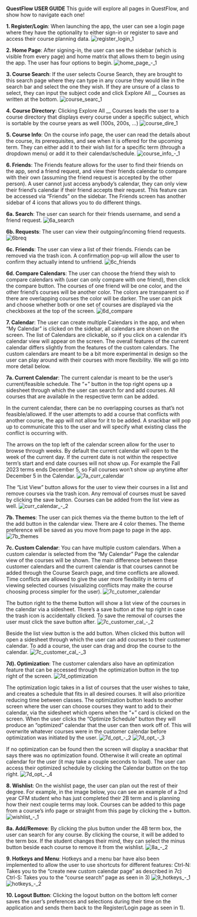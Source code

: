 **QuestFlow USER GUIDE**
This guide will explore all pages in QuestFlow, and show how to navigate each one! 

**1. Register/Login**: When launching the app, the user can see a login page where they have the optionality to either sign-in or register to save and access their course planning data.
![register_login_1](https://github.com/user-attachments/assets/93d2fc25-0df0-4251-ac99-f272672ef8b1)

**2. Home Page**: After signing-in, the user can see the sidebar (which is visible from every page) and home matrix that allows them to begin using the app. The user has four options to begin. 
![home_page_-_1](https://github.com/user-attachments/assets/fb78fa1e-3c5a-47a7-ab4e-93cf3ea45004)

**3. Course Search**: If the user selects Course Search, they are brought to this search page where they can type in any course they would like in the search bar and select the one they wish. If they are unsure of a class to select, they can input the subject code and click Explore All __ Courses as written at the bottom. 
![course_searc_1](https://github.com/user-attachments/assets/43c6380c-3336-4868-88c1-d61c8679208b)

**4. Course Directory**: Clicking Explore All __ Courses leads the user to a course directory that displays every course under a specific subject, which is sortable by the course years as well (100s, 200s, …)
![course_dire_1](https://github.com/user-attachments/assets/aa9b2d5e-7053-482d-a6ce-e44cf02ff8e1)

**5. Course Info**: On the course info page, the user can read the details about the course, its prerequisites, and see when it is offered for the upcoming term. They can either add it to their wish list for a specific term (through a dropdown menu) or add it to their calendar/schedule. 
![course_info_-_1](https://github.com/user-attachments/assets/ad9402a8-0af3-4620-9c88-9d638864c626)

**6. Friends**: The Friends feature allows for the user to find their friends on the app, send a friend request, and view their friends calendar to compare with their own (assuming the friend request is accepted by the other person). A user cannot just access anybody’s calendar, they can only view their friend’s calendar if their friend accepts their request. This feature can be accessed via “Friends” on the sidebar. The Friends screen has another sidebar of 4 icons that allows you to do different things.

**6a. Search**: The user can search for their friends username, and send a friend request. 
![6a_search](https://github.com/user-attachments/assets/95a4f7e1-5362-4159-a948-b3e4a82ba037)

**6b. Requests**: The user can view their outgoing/incoming friend requests.
![6breq](https://github.com/user-attachments/assets/732ac788-7b60-476a-921d-1c1e6bb10a2f)

**6c. Friends**: The user can view a list of their friends. Friends can be removed via the trash icon. A confirmation pop-up will allow the user to confirm they actually intend to unfriend. 
![6c_friends](https://github.com/user-attachments/assets/4f2cb589-2c49-4cde-b830-3e582380a895)

**6d. Compare Calendars**: The user can choose the friend they wish to compare calendars with (user can only compare with one friend), then click the compare button. The courses of one friend will be one color, and the other friend’s courses will be another color. The colors are transparent so if there are overlapping courses the color will be darker. The user can pick and choose whether both or one set of courses are displayed via the checkboxes at the top of the screen. 
![6d_compare](https://github.com/user-attachments/assets/2205b7dd-31b9-4eff-bc60-5ffa52e76fcf)

**7. Calendar**: The user can create multiple Calendars in the app, and when “My Calendar” is clicked on the sidebar, all calendars are shown on the screen. The list of Calendars are clickable, so if you click on a calendar it’s calendar view will appear on the screen. The overall features of the current calendar differs slightly from the features of the custom calendars. The custom calendars are meant to be a bit more experimental in design so the user can play around with their courses with more flexibility. We will go into more detail below. 

**7a. Current Calendar**: The current calendar is meant to be the user’s current/feasible schedule. The “+” button in the top right opens up a sidesheet through which the user can search for and add courses. All courses that are available in the respective term can be added.

In the current calendar, there can be no overlapping courses as that’s not feasible/allowed. If the user attempts to add a course that conflicts with another course, the app will not allow for it to be added. A snackbar will pop up to communicate this to the user and will specify what existing class the conflict is occurring with. 

The arrows on the top left of the calendar screen allow for the user to browse through weeks. By default the current calendar will open to the week of the current day. If the current date is not within the respective term’s start and end date courses will not show up. For example the Fall 2023 terms ends December 5, so Fall courses won’t show up anytime after December 5 in the Calendar. 
![7a_curr_calendar](https://github.com/user-attachments/assets/76f4762d-f153-494c-9468-00d63ce434fc)

The “List View” button allows for the user to view their courses in a list and remove courses via the trash icon. Any removal of courses must be saved by clicking the save button. Courses can be added from the list view as well.
![curr_calendar_-_2](https://github.com/user-attachments/assets/b8db8976-95a6-42b1-a166-9f7aebf52180)

**7b. Themes**: The user can pick themes via the theme button to the left of the add button in the calendar view. There are 4 color themes. The theme preference will be saved as you move from page to page in the app. 
![7b_themes](https://github.com/user-attachments/assets/73393302-6496-4a3d-ad99-5378ac6f229c)

**7c. Custom Calendar**: You can have multiple custom calendars. When a custom calendar is selected from the “My Calendar” Page the calendar view of the courses will be shown. The main difference between these customer calendars and the current calendar is that courses cannot be added through the Course Search page, and time conflicts are allowed. Time conflicts are allowed to give the user more flexibility in terms of viewing selected courses (visualizing conflicts may make the course choosing process simpler for the user). ![7c_cutomer_calendar](uploads/35b5f4305070a9ee2001bf7bdf7130e3/7c_cutomer_calendar.png)

The button right to the theme button will show a list view of the courses in the calendar via a sidesheet. There’s a save button at the top right in case the trash icon is accidentally clicked. To save the removal of courses the user must click the save button after.
![7c_customer_cal_-_2](https://github.com/user-attachments/assets/1f3e270b-654a-4c27-8e07-23a10f7668b3)

Beside the list view button is the add button. When clicked this button will open a sidesheet through which the user can add courses to their customer calendar. To add a course, the user can drag and drop the course to the calendar. 
![7c_customer_cal_-_3](https://github.com/user-attachments/assets/6ec6fc36-8eea-4c3c-9223-bb52c7313fba)

**7d). Optimization**: The customer calendars also have an optimization feature that can be accessed through the optimization button in the top right of the screen.
![7d_optimization](https://github.com/user-attachments/assets/6b00163f-30db-4cdb-826e-93fcc84dbb9f)

The optimization logic takes in a list of courses that the user wishes to take, and creates a schedule that fits in all desired courses. It will also prioritize reducing time between classes. The optimization button leads to another screen where the user can choose courses they want to add to their calendar, via the sidesheet which opens when the “+” card is clicked on the screen. When the user clicks the “Optimize Schedule” button they will produce an “optimized” calendar that the user can then work off of. This will overwrite whatever courses were in the customer calendar before optimization was initiated by the user. 
![7d_opt_-_2](https://github.com/user-attachments/assets/c6fbfdeb-5705-4706-8b4d-c651fc29d6e5)
![7d_opt_-_3](https://github.com/user-attachments/assets/137eac2c-f070-4a64-a5ad-ff00a862b946)

If no optimization can be found then the screen will display a snackbar that says there was no optimization found. Otherwise it will create an optimal calendar for the user (it may take a couple seconds to load). The user can access their optimized schedule by clicking the Calendar button on the top right. 
![7d_opt_-_4](https://github.com/user-attachments/assets/50d6fa2c-f7bf-4846-b09a-19bdb8d30023)

**8. Wishlist**: On the wishlist page, the user can plan out the rest of their degree. For example, in the image below, you can see an example of a 2nd year CFM student who has just completed their 2B term and is planning how their next couple terms may look. Courses can be added to this page from a course’s info page or straight from this page by clicking the + button. 
![wishlist_-_1](https://github.com/user-attachments/assets/c0e47cc2-1617-4d6b-b807-d5e1106b4f4c)

**8a. Add/Remove**: By clicking the plus button under the 4B term box, the user can search for any course. By clicking the course, it will be added to the term box. If the student changes their mind, they can select the minus button beside each course to remove it from the wishlist. 
![8a_-_2](https://github.com/user-attachments/assets/717d880d-a7b2-45d4-917e-4257f58dfa08)

**9. Hotkeys and Menu**: Hotkeys and a menu bar have also been implemented to allow the user to use shortcuts for different features: 
Ctrl-N: Takes you to the “create new custom calendar page” as described in 7c)
Ctrl-S: Takes you to the “course search” page as seen in 3) 
![9_hotkeys_-_1](https://github.com/user-attachments/assets/65e3057b-2134-480c-8755-d337c2b1d337)
![hotkeys_-_2](https://github.com/user-attachments/assets/0c4bb6c4-e5b1-4e7c-aa07-e65019a4c5ec)

**10. Logout Button**: Clicking the logout button on the bottom left corner saves the user’s preferences and selections during their time on the application and sends them back to the Register/Login page as seen in 1). 
